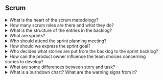 ## Scrum

<details>
<summary>What is the heart of the scrum metodology?</summary>

The **product backlog** is the heart of scrum. It is a prioritized list of requirements (=stories)
</details>

<details>
<summary>How many scrum roles are there and what they do?</summary>

In Scrum there are the following roles:
- **Product owner** : holds the vision for the product and decides priorities in the backlog

- **Scrum master**: helps the team best use the scrum methodology

- **Development teams**: builds the product
</details>

<details>
<summary>What is the structure of the entries in the backlog?</summary>

An entry in the backlog can have the following fields

ID -  NAME - IMPORTANCE - ESTIMATION - HOW TO DEMO - NOTES
</details>

<details>
<summary>What are sprints?</summary>

Sprints are regular meetings (monthly meetings or more frequently) where the product progress is checked.

</details>

<details>
<summary>Who should attend the sprint planning meeting?</summary>

It is important that the whole team and the product owner attend the sprint planning meeting because each story has
3 variables
- **Scope**:               set by product owner
- **Importance**:          set by product owner
- **Estimate**:            set by the team
</details>

<details>
<summary>How should we express the sprint goal?</summary>

The sprint goal should be express in business terms, not in technical terms so that people outside the group can understand.

</details>

<details>
<summary>Who decides what stories are put from the backlog to the sprint backlog?</summary>

The sprint backlog is the set of stories to be developed until next sprint.
The team decides what stories are put into the sprint backlog.

</details>

<details>
<summary>How can the product owner influence the team choices concerning stories to develop?</summary>

The product owner can influence the stories to be put into the sprint backlog as follows
- by changing priority of a story
- by reducing the scope of a story
- splitting a story into smaller stories
</details>

<details>
<summary>What are some differences between story and task?</summary>

A **story** is what the product owner cares about, it is a description of a new feature. 

A **task** is one of the things to be done in order to develop a story. 
        
For example a story could be "create a new query use function".

The tasks for that story could be
1. design the UI
2. write unit tests
3. create a new database query

</details>


<details>
<summary>What is a burndown chart? What are the warning signs from it?</summary>

The **burndown chart** is a chart used to track the remaining effort (Y) over a period of time (X).

It could have the following warning signs:
- actual line is over the diagonal => need to remove stories from the backlog
- actual line is under the diagonal => need to add stories from the backlog

</details>


